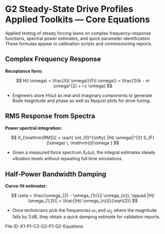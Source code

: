 # G2 Steady-State Drive Profiles Applied Toolkits — Core Equations

Applied testing of steady forcing leans on complex frequency-response functions, spectral power estimates, and quick parameter identification. These formulas appear in calibration scripts and commissioning reports.

## Complex Frequency Response
**Receptance form:**

$$
H(i \omega) = \frac{X(i \omega)}{F(i \omega)} = \frac{1}{k - m \omega^{2} + i c \omega}
$$

- Engineers store $H(i \omega)$ as real and imaginary components to generate Bode magnitude and phase as well as Nyquist plots for drive tuning.

## RMS Response from Spectra
**Power spectral integration:**

$$
X_{\mathrm{RMS}} = \sqrt{ \int_{0}^{\infty} |H(i \omega)|^{2} S_{F}(\omega) \, \mathrm{d}\omega }
$$

- Given a measured force spectrum $S_{F}(\omega)$, the integral estimates steady vibration levels without repeating full time simulations.

## Half-Power Bandwidth Damping
**Curve-fit estimator:**

$$
\zeta = \frac{\omega_{2} - \omega_{1}}{2 \omega_{n}}, \qquad |H(i \omega_{1,2})| = \frac{|H(i \omega_{n})|}{\sqrt{2}}
$$

- Once technicians pick the frequencies $\omega_{1}$ and $\omega_{2}$ where the magnitude falls by $3\,\mathrm{dB}$, they obtain a quick damping estimate for validation reports.

File ID: K1-P1-C2-O2-F1-G2-Equations
